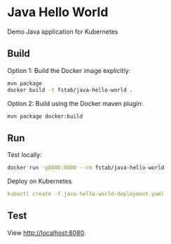 Java Hello World
================

Demo Java application for Kubernetes

Build
-----

Option 1: Build the Docker image explicitly:

```sh
mvn package
docker build -t fstab/java-hello-world .
```

Option 2: Build using the Docker maven plugin:

```sh
mvn package docker:build
```

Run
---

Test locally:

```sh
docker run -p8080:8080 --rm fstab/java-hello-world
```

Deploy on Kubernetes

```yaml
kubectl create -f java-hello-world-deployment.yaml
```

Test
----

View [http://localhost:8080](http://localhost:8080).
